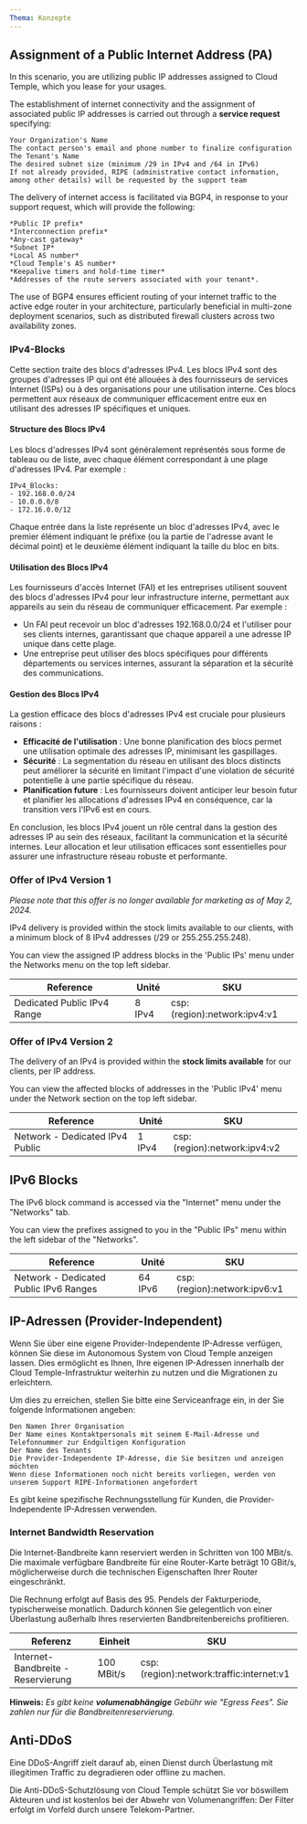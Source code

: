```yaml
---
Thema: Konzepte
---
```


## Assignment of a Public Internet Address (PA)

In this scenario, you are utilizing public IP addresses assigned to Cloud Temple, which you lease for your usages.

The establishment of internet connectivity and the assignment of associated public IP addresses is carried out through a **service request** specifying:

    Your Organization's Name
    The contact person's email and phone number to finalize configuration
    The Tenant's Name
    The desired subnet size (minimum /29 in IPv4 and /64 in IPv6)
    If not already provided, RIPE (administrative contact information, among other details) will be requested by the support team

The delivery of internet access is facilitated via BGP4, in response to your support request, which will provide the following:

    *Public IP prefix*
    *Interconnection prefix*
    *Any-cast gateway*
    *Subnet IP*
    *Local AS number*
    *Cloud Temple's AS number*
    *Keepalive timers and hold-time timer*
    *Addresses of the route servers associated with your tenant*.

The use of BGP4 ensures efficient routing of your internet traffic to the active edge router in your architecture, particularly beneficial in multi-zone deployment scenarios, such as distributed firewall clusters across two availability zones.

### IPv4-Blocks

Cette section traite des blocs d'adresses IPv4. Les blocs IPv4 sont des groupes d'adresses IP qui ont été allouées à des fournisseurs de services Internet (ISPs) ou à des organisations pour une utilisation interne. Ces blocs permettent aux réseaux de communiquer efficacement entre eux en utilisant des adresses IP spécifiques et uniques.

#### Structure des Blocs IPv4

Les blocs d'adresses IPv4 sont généralement représentés sous forme de tableau ou de liste, avec chaque élément correspondant à une plage d'adresses IPv4. Par exemple :

```
IPv4_Blocks:
- 192.168.0.0/24
- 10.0.0.0/8
- 172.16.0.0/12
```

Chaque entrée dans la liste représente un bloc d'adresses IPv4, avec le premier élément indiquant le préfixe (ou la partie de l'adresse avant le décimal point) et le deuxième élément indiquant la taille du bloc en bits.

#### Utilisation des Blocs IPv4

Les fournisseurs d'accès Internet (FAI) et les entreprises utilisent souvent des blocs d'adresses IPv4 pour leur infrastructure interne, permettant aux appareils au sein du réseau de communiquer efficacement. Par exemple :

- Un FAI peut recevoir un bloc d'adresses 192.168.0.0/24 et l'utiliser pour ses clients internes, garantissant que chaque appareil a une adresse IP unique dans cette plage.
- Une entreprise peut utiliser des blocs spécifiques pour différents départements ou services internes, assurant la séparation et la sécurité des communications.

#### Gestion des Blocs IPv4

La gestion efficace des blocs d'adresses IPv4 est cruciale pour plusieurs raisons :

- **Efficacité de l'utilisation** : Une bonne planification des blocs permet une utilisation optimale des adresses IP, minimisant les gaspillages.
- **Sécurité** : La segmentation du réseau en utilisant des blocs distincts peut améliorer la sécurité en limitant l'impact d'une violation de sécurité potentielle à une partie spécifique du réseau.
- **Planification future** : Les fournisseurs doivent anticiper leur besoin futur et planifier les allocations d'adresses IPv4 en conséquence, car la transition vers l'IPv6 est en cours.

En conclusion, les blocs IPv4 jouent un rôle central dans la gestion des adresses IP au sein des réseaux, facilitant la communication et la sécurité internes. Leur allocation et leur utilisation efficaces sont essentielles pour assurer une infrastructure réseau robuste et performante.

### Offer of IPv4 Version 1

*Please note that this offer is no longer available for marketing as of May 2, 2024.*

IPv4 delivery is provided within the stock limits available to our clients, with a minimum block of 8 IPv4 addresses (/29 or 255.255.255.248).

You can view the assigned IP address blocks in the 'Public IPs' menu under the Networks menu on the top left sidebar.

| Reference                               | Unité   | SKU                          |
| --------------------------------------- | ------- | ---------------------------- |
| Dedicated Public IPv4 Range             | 8 IPv4 | csp:(region):network:ipv4:v1 |

### Offer of IPv4 Version 2

The delivery of an IPv4 is provided within the **stock limits available** for our clients, per IP address.

You can view the affected blocks of addresses in the 'Public IPv4' menu under the Network section on the top left sidebar.

| Reference                     | Unité  | SKU                          |
| ----------------------------- | ------ | ---------------------------- |
| Network - Dedicated IPv4 Public | 1 IPv4 | csp:(region):network:ipv4:v2 |

## IPv6 Blocks

The IPv6 block command is accessed via the "Internet" menu under the "Networks" tab.

You can view the prefixes assigned to you in the "Public IPs" menu within the left sidebar of the "Networks".

| Reference                             | Unité   | SKU                          |
| ------------------------------------- | ------- | ---------------------------- |
| Network - Dedicated Public IPv6 Ranges | 64 IPv6 | csp:(region):network:ipv6:v1 |

## IP-Adressen (Provider-Independent)

Wenn Sie über eine eigene Provider-Independente IP-Adresse verfügen, können Sie diese im Autonomous System von Cloud Temple anzeigen lassen. Dies ermöglicht es Ihnen, Ihre eigenen IP-Adressen innerhalb der Cloud Temple-Infrastruktur weiterhin zu nutzen und die Migrationen zu erleichtern.

Um dies zu erreichen, stellen Sie bitte eine Serviceanfrage ein, in der Sie folgende Informationen angeben:

    Den Namen Ihrer Organisation
    Der Name eines Kontaktpersonals mit seinem E-Mail-Adresse und Telefonnummer zur Endgültigen Konfiguration
    Der Name des Tenants
    Die Provider-Independente IP-Adresse, die Sie besitzen und anzeigen möchten
    Wenn diese Informationen noch nicht bereits vorliegen, werden von unserem Support RIPE-Informationen angefordert

Es gibt keine spezifische Rechnungsstellung für Kunden, die Provider-Independente IP-Adressen verwenden.

### Internet Bandwidth Reservation

Die Internet-Bandbreite kann reserviert werden in Schritten von 100 MBit/s. Die maximale verfügbare Bandbreite für eine Router-Karte beträgt 10 GBit/s, möglicherweise durch die technischen Eigenschaften Ihrer Router eingeschränkt.

Die Rechnung erfolgt auf Basis des 95. Pendels der Fakturperiode, typischerweise monatlich. Dadurch können Sie gelegentlich von einer Überlastung außerhalb Ihres reservierten Bandbreitenbereichs profitieren.

| Referenz                                 | Einheit    | SKU                                     |
| ----------------------------------------- | -------- | --------------------------------------- |
| Internet-Bandbreite - Reservierung       | 100 MBit/s | csp:(region):network:traffic:internet:v1 |

**Hinweis:**
*Es gibt keine **volumenabhängige** Gebühr wie "Egress Fees". Sie zahlen nur für die Bandbreitenreservierung.*

## Anti-DDoS

Eine DDoS-Angriff zielt darauf ab, einen Dienst durch Überlastung mit illegitimen Traffic zu degradieren oder offline zu machen.

Die Anti-DDoS-Schutzlösung von Cloud Temple schützt Sie vor böswillem Akteuren und ist kostenlos bei der Abwehr von Volumenangriffen: Der Filter erfolgt im Vorfeld durch unsere Telekom-Partner.